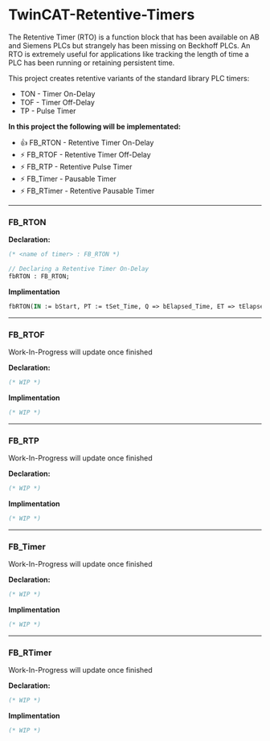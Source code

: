 # TwinCAT-Retentive-Timers
The Retentive Timer (RTO) is a function block that has been available on AB and Siemens PLCs but strangely has been missing on Beckhoff PLCs.
An RTO is extremely useful for applications like tracking the length of time a PLC has been running or retaining persistent time.

This project creates retentive variants of the standard library PLC timers:
* TON - Timer On-Delay
* TOF - Timer Off-Delay
* TP  - Pulse Timer 


**In this project the following will be implementated:**

* 👍 FB_RTON    - Retentive Timer On-Delay
* ⚡ FB_RTOF    - Retentive Timer Off-Delay 
* ⚡ FB_RTP     - Retentive  Pulse Timer
* ⚡ FB_Timer   - Pausable Timer
* ⚡ FB_RTimer  - Retentive Pausable Timer

- - - -
### FB_RTON

**Declaration:** 
```Pascal
(* <name of timer> : FB_RTON *)

// Declaring a Retentive Timer On-Delay
fbRTON : FB_RTON;
```

**Implimentation**
```Pascal
fbRTON(IN := bStart, PT := tSet_Time, Q => bElapsed_Time, ET => tElapsed_Time)
```

- - - -
### FB_RTOF
Work-In-Progress will update once finished

**Declaration:** 
```Pascal
(* WIP *)
```

**Implimentation**
```Pascal
(* WIP *)
```

- - - -
### FB_RTP
Work-In-Progress will update once finished

**Declaration:** 
```Pascal
(* WIP *)
```

**Implimentation**
```Pascal
(* WIP *)
```

- - - -
### FB_Timer
Work-In-Progress will update once finished

**Declaration:** 
```Pascal
(* WIP *)
```

**Implimentation**
```Pascal
(* WIP *)
```

- - - -
### FB_RTimer
Work-In-Progress will update once finished

**Declaration:** 
```Pascal
(* WIP *)
```

**Implimentation**
```Pascal
(* WIP *)
```
